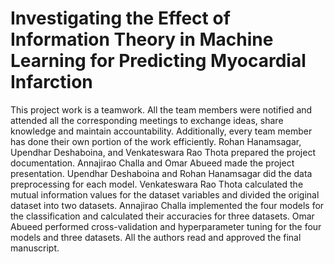 # Investigating the Effect of Information Theory in Machine Learning for Predicting Myocardial Infarction

This project work is a teamwork. All the team members were notified and attended all the corresponding meetings to exchange ideas, share knowledge and maintain accountability. 
Additionally, every team member has done their own portion of the work efficiently. Rohan Hanamsagar, Upendhar Deshaboina, and Venkateswara Rao Thota prepared the project documentation. 
Annajirao Challa and Omar Abueed made the project presentation. Upendhar Deshaboina and Rohan Hanamsagar did the data preprocessing for each model.
Venkateswara Rao Thota calculated the mutual information values for the dataset variables and divided the original dataset into two datasets. 
Annajirao Challa implemented the four models for the classification and calculated their accuracies for three datasets.
Omar Abueed performed cross-validation and hyperparameter tuning for the four models and three datasets. All the authors read and approved the final manuscript.
